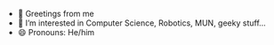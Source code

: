 - 👋 Greetings from me
- 👀 I’m interested in Computer Science, Robotics, MUN, geeky stuff...
- 😄 Pronouns: He/him
